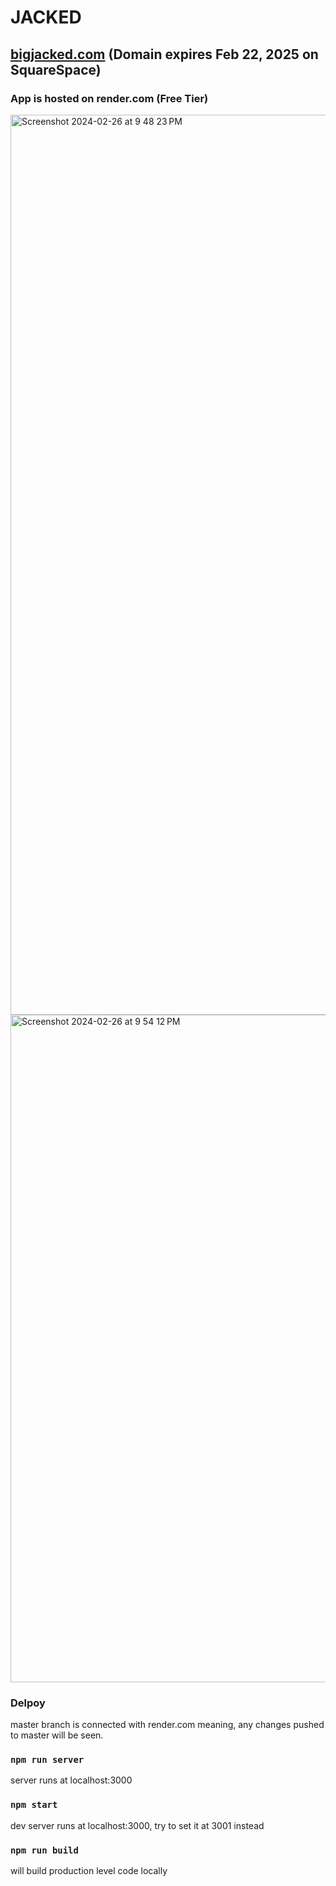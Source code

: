 # JACKED
## [bigjacked.com](http://bigjacked.com) (Domain expires Feb 22, 2025 on SquareSpace)
### App is hosted on render.com (Free Tier)

<img width="1440" alt="Screenshot 2024-02-26 at 9 48 23 PM" src="https://github.com/nilaip96/jacked/assets/74117524/c9778d92-df95-43d1-a670-0ffcedeb9193">
<img width="1068" alt="Screenshot 2024-02-26 at 9 54 12 PM" src="https://github.com/nilaip96/jacked/assets/74117524/ba2000ee-c99d-4d06-a737-a3fc3c386428">

### Delpoy
master branch is connected with render.com meaning, any changes pushed to master will be seen.
### `npm run server`
server runs at localhost:3000
### `npm start`
dev server runs at localhost:3000, try to set it at 3001 instead
### `npm run build`
will build production level code locally
